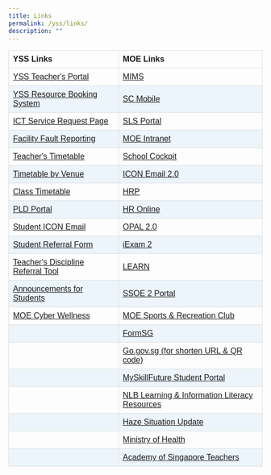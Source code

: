 ```yaml
---
title: Links
permalink: /yss/links/
description: ""
---
```

<style>
table {
  font-family: arial, sans-serif;
  border-collapse: collapse;
  width: 100%;
}

td, th {
  border: 1px solid #dddddd;
  text-align: left;
  padding: 8px;
}

tr:nth-child(even) {
  background-color: #EBF5FB;
}
</style>


| YSS Links | MOE Links |
| -------- | -------- |
| [YSS Teacher's Portal](https://sites.google.com/moe.edu.sg/yss-teachers/teachers)    | [MIMS](https://idp.mims.moe.gov.sg/nidp/app/login)     |
| [YSS Resource Booking System](https://rbs.avero-tech.com/)    | [SC Mobile](https://scmobile.moe.edu.sg/login)     |
| [ICT Service Request Page](https://docs.google.com/forms/d/e/1FAIpQLSeQdaUI35ybm2E5qBBW9xt5UaJvYVnPruYeL1g0Ap9DkuzggA/viewform)     | [SLS Portal](https://vle.learning.moe.edu.sg/login)     |
| [Facility Fault Reporting](https://docs.google.com/forms/d/e/1FAIpQLSd52mydVEfx2QhCPHOXRD-yRCEafEGhia4KYrlwbvMtkA84Cw/viewform)     | [MOE Intranet](https://intranet.moe.gov.sg/)     |
| [Teacher's Timetable](/files/Timetables/Teachers%20Timetable/teacher_tt_sem2_2023-v9.pdf)     | [School Cockpit](https://schoolcockpit.moe.gov.sg/)     |
| [Timetable by Venue](/files/Timetables/VenueTT/venues_tt_sem_2_2023-v3.pdf)     | [ICON Email 2.0](https://icon.moe.edu.sg/home)     |
|[Class Timetable](/students/timetable/)      | [HRP](https://www.hrp.gov.sg/)     |
| [PLD Portal](/parents/pdlp/)     | [HR Online](http://intranet.moe.gov.sg/hronline/Pages/Home.aspx)     |
| [Student ICON Email](https://workspace.google.com/dashboard)     | [OPAL 2.0](https://www.opal2.moe.edu.sg/app/learner)     |
| [Student Referral Form](https://forms.gle/9wJdoyP5tusj8sCD9)     | [iExam 2](https://iexams.seab.gov.sg/login)     |
| [Teacher's Discipline Referral Tool](https://forms.gle/h1LCqd5BAWhcsMaG7)     | [LEARN](https://learn.gov.sg/)    |
| [Announcements for Students](/students/announcements/)     | [SSOE 2 Portal](https://ssoe2.moe.edu.sg/sp)     |
| [MOE Cyber Wellness](https://www.moe.gov.sg/education-in-sg/our-programmes/cyber-wellness)     | [MOE Sports &amp; Recreation Club](https://www.mesrc.net/)     |
|      | [FormSG](https://form.gov.sg/)     |
|      | [Go.gov.sg (for shorten URL &amp; QR code)](https://go.gov.sg/)     |
|      | [MySkillFuture Student Portal](https://www.myskillsfuture.gov.sg/content/student/en/secondary.html)     |
|      | [NLB Learning &amp; Information Literacy Resources](https://sure.nlb.gov.sg/)     |
|      | [Haze Situation Update](https://www.haze.gov.sg/)     |
|      | [Ministry of Health](https://www.moh.gov.sg/)     |
|      | [Academy of Singapore Teachers](https://academyofsingaporeteachers.moe.edu.sg/)    |